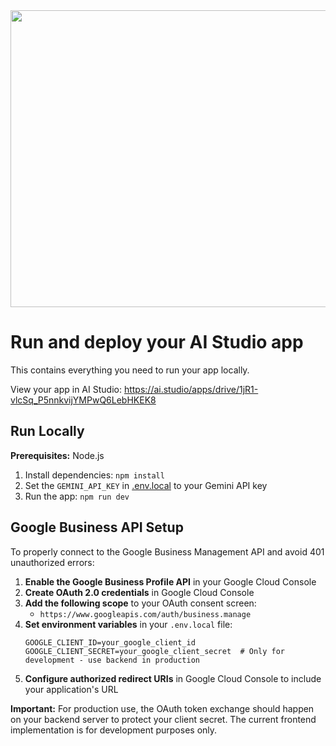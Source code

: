<div align="center">
<img width="1200" height="475" alt="GHBanner" src="https://github.com/user-attachments/assets/0aa67016-6eaf-458a-adb2-6e31a0763ed6" />
</div>

# Run and deploy your AI Studio app

This contains everything you need to run your app locally.

View your app in AI Studio: https://ai.studio/apps/drive/1jR1-vlcSq_P5nnkvijYMPwQ6LebHKEK8

## Run Locally

**Prerequisites:**  Node.js


1. Install dependencies:
   `npm install`
2. Set the `GEMINI_API_KEY` in [.env.local](.env.local) to your Gemini API key
3. Run the app:
   `npm run dev`

## Google Business API Setup

To properly connect to the Google Business Management API and avoid 401 unauthorized errors:

1. **Enable the Google Business Profile API** in your Google Cloud Console
2. **Create OAuth 2.0 credentials** in Google Cloud Console
3. **Add the following scope** to your OAuth consent screen:
   - `https://www.googleapis.com/auth/business.manage`
4. **Set environment variables** in your `.env.local` file:
   ```
   GOOGLE_CLIENT_ID=your_google_client_id
   GOOGLE_CLIENT_SECRET=your_google_client_secret  # Only for development - use backend in production
   ```
5. **Configure authorized redirect URIs** in Google Cloud Console to include your application's URL

**Important:** For production use, the OAuth token exchange should happen on your backend server to protect your client secret. The current frontend implementation is for development purposes only.

